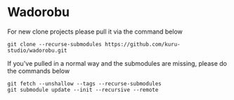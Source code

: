 # Wadorobu
For new clone projects please pull it via the command below
```
git clone --recurse-submodules https://github.com/kuru-studio/wadorobu.git
```

If you've pulled in a normal way and the submodules are missing, please do the commands below
```
git fetch --unshallow --tags --recurse-submodules
git submodule update --init --recursive --remote
```
